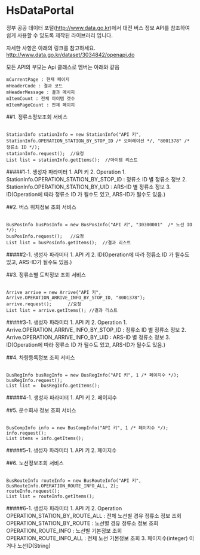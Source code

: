 # HsDataPortal

정부 공공 데이터 포털(http://www.data.go.kr)에서 대전 버스 정보 API를 참조하여 쉽게 사용할 수 있도록 제작된 라이브러리 입니다.

자세한 사항은 아래의 링크를 참고하세요.
http://www.data.go.kr/dataset/3034842/openapi.do



모든 API의 부모는 Api 클래스로 멤버는 아래와 같음

    mCurrentPage : 현재 페이지
    mHeaderCode : 결과 코드
    mHeaderMessage : 결과 메시지
    mItemCount : 전체 아이템 갯수
    mItemPageCount : 전체 페이지




##1. 정류소정보조회 서비스
<pre><code>
StationInfo stationInfo = new StationInfo("API 키", StationInfo.OPERATION_STATION_BY_STOP_ID /* 오퍼레이션 */, "8001378" /* 정류소 ID */);
stationInfo.request();  //요청
List<StationInfo.StationInfoItem> list = stationInfo.getItems();  //아이템 리스트
</code></pre>
#####1-1. 생성자 파라미터
    1. API 키
    2. Operation
        1. StationInfo.OPERATION_STATION_BY_STOP_ID : 정류소 ID 별 정류소 정보
        2. StationInfo.OPERATION_STATION_BY_UID : ARS-ID 별 정류소 정보
    3. ID(Operation에 따라 정류소 ID 가 될수도 있고, ARS-ID가 될수도 있음.)





##2. 버스 위치정보 조회 서비스
<pre><code>
BusPosInfo busPosInfo = new BusPosInfo("API 키", "30300001"  /* 노선 ID */);
busPosInfo.request();   //요청
List<BusPosInfo.BusPosInfoItem> list = busPosInfo.getItems();  //결과 리스트
</code></pre>
#####2-1. 생성자 파라미터
    1. API 키
    2. ID(Operation에 따라 정류소 ID 가 될수도 있고, ARS-ID가 될수도 있음.)



##3. 정류소별 도착정보 조회 서비스
<pre><code>
Arrive arrive = new Arrive("API 키", Arrive.OPERATION_ARRIVE_INFO_BY_STOP_ID, "8001378");
arrive.request();      //요청
List<Arrive.ArriveItem> list = arrive.getItems(); //결과 리스트
</code></pre>
#####3-1. 생성자 파라미터
    1. API 키
    2. Operation
            1. Arrive.OPERATION_ARRIVE_INFO_BY_STOP_ID : 정류소 ID 별 정류소 정보
            2. Arrive.OPERATION_ARRIVE_INFO_BY_UID : ARS-ID 별 정류소 정보
    3. ID(Operation에 따라 정류소 ID 가 될수도 있고, ARS-ID가 될수도 있음.)

##4. 차량등록정보 조회 서비스
<pre><code>
BusRegInfo busRegInfo = new BusRegInfo("API 키", 1 /* 페이지수 */);
busRegInfo.request();
List<BusRegInfo.BusRegInfoItem> list =  busRegInfo.getItems();
</code></pre>
#####4-1. 생성자 파라미터
    1. API 키
    2. 페이지수

##5. 운수회사 정보 조회 서비스
<pre><code>
BusCompInfo info = new BusCompInfo("API 키", 1 /* 페이지수 */);
info.request();
List<BusCompInfo.Item> items = info.getItems();
</code></pre>
#####5-1. 생성자 파라미터
    1. API 키
    2. 페이지수

##6. 노선정보조회 서비스
<pre><code>
BusRouteInfo<BusRouteInfo.RouteInfoItem> routeInfo = new BusRouteInfo("API 키",  BusRouteInfo.OPERATION_ROUTE_INFO_ALL, 2);
routeInfo.request();
List<BusRouteInfo.RouteInfoItem> list = routeInfo.getItems();
</code></pre>
#####6-1. 생성자 파라미터
    1. API 키
    2. Operation
        OPERATION_STATION_BY_ROUTE_ALL : 전체 노선별 경유 정류소 정보 조회
        OPERATION_STATION_BY_ROUTE : 노선별 경유 정류소 정보 조회
        OPERATION_ROUTE_INFO : 노선별 기본정보 조회
        OPERATION_ROUTE_INFO_ALL : 전체 노선 기본정보 조회
    3. 페이지수(integer) 이거나 노선ID(String)